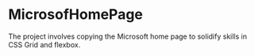 # MicrosofHomePage
 The project involves copying the Microsoft home page to solidify skills in CSS Grid and flexbox.
